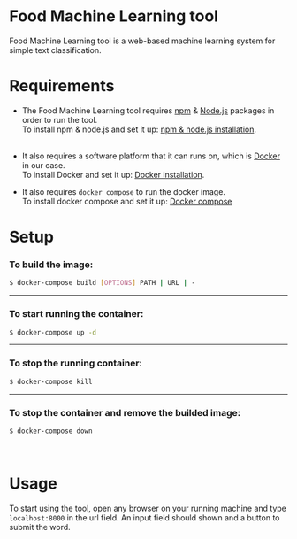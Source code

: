 # Food Machine Learning tool

Food Machine Learning tool is a web-based machine learning system for simple text classification.
<br>
# Requirements

- The Food Machine Learning tool requires [npm](https://www.npmjs.com/) & [Node.js](https://nodejs.org/en/) packages in order to run the tool.<br>
To install npm & node.js and set it up: [npm & node.js installation](https://docs.npmjs.com/getting-started).<br><br>
- It also requires a software platform that it can runs on, which is [Docker](https://www.docker.com/) in our case.<br>
To install Docker and set it up: [Docker installation](https://docs.docker.com/desktop/).<br>

- It also requires `docker compose` to run the docker image.<br>
To install docker compose and set it up: [Docker compose](https://docs.docker.com/compose/install/)

# Setup

### To build the image:
```Bash
$ docker-compose build [OPTIONS] PATH | URL | -
```
___
### To start running the container:
```Bash
$ docker-compose up -d
```
___
### To stop the running container:
```Bash
$ docker-compose kill
```
___
### To stop the container and remove the builded image:
```Bash
$ docker-compose down
```
<br>

# Usage
To start using the tool, open any browser on your running machine and type `localhost:8000` in the url field. An input field should shown and a button to submit the word.